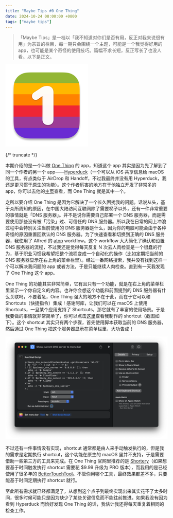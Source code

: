 ```yaml
---
title: "Maybe Tips #0 One Thing"
date: 2024-10-24 08:00:00 +0800
tags: ["maybe tips"]
---
```


> 「Maybe Tips」是一档以「我不知道对你们是否有用，反正对我来说很有用」为宗旨的栏目，每一期只会围绕一个主题，可能是一个我觉得好用的 app，也可能是某个奇怪的使用技巧。篇幅不求长短，反正写长了也没人看。以下是正文。

![One Thing icon](/img/blog/maybe-tips/0/one-thing-icon.png)

{/* truncate */}

本期介绍的是一个叫做 [One Thing](https://sindresorhus.com/one-thing) 的 app，知道这个 app 其实是因为先了解到了同一个作者的另一个 app——[Hyperduck](https://sindresorhus.com/hyperduck)（一个可以从 iOS 共享信息给 macOS 的工具，有点类似于 AirDrop 和 Handoff，不过我最终并没有用 Hyperduck，我还是更习惯于原生的功能）。这个作者厉害的地方在于他独立开发了非常多的 app，你可以去他的[主页](https://sindresorhus.com/apps)查看，而 One Thing 就是其中一个。

之所以要介绍 One Thing 是因为它解决了一个长久困扰我的问题。话说从头，基于众所周知的原因，在中国大陆访问互联网除了需要梯子以外，还有一件非常重要的事情就是「DNS 服务器」。并不是说你需要自己部署一个 DNS 服务器，而是需要使用那些没有被「污染」过、可信任的 DNS 服务器。所以我在日常的网上冲浪过程中会特别关注当前使用的 DNS 服务器是什么，因为你的电脑可能会由于各种奇怪的原因重置回默认的 DNS 服务器。为了快速查看和切换到正确的 DNS 服务器，我使用了 Alfred 的 [atop](https://alfred.app/workflows/chrisgrieser/atop) workflow。这个 workflow 大大简化了确认和设置 DNS 服务器的流程，不过我还是觉得每天反复 N 次去人肉检查是一个很蠢的行为，基于职业习惯我希望把整个流程变成一个自动化的操作（比如定期把当前的 DNS 服务器显示在右上角的菜单栏里）。经过一番网络搜索，我并没有找到这样一个可以解决我问题的 app 或者方法，于是只能继续人肉检查。直到有一天我发现了 One Thing 这个 app。

One Thing 的功能其实非常简单，它有且只有一个功能，就是在右上角的菜单栏里显示一个你自定义的内容。也许你会想这个功能和前面提到的 DNS 服务器有什么关联吗，不要着急，One Thing 强大的地方不在于此，而在于它可以和 Shortcuts（快捷指令）集成！感谢阿库，让我们可以在 macOS 上使用 Shortcuts，一旦某个应用支持了 Shortcuts，那它就有了丰富的使用场景。于是我要做的事情就非常简单了，你可以点击[这里](https://www.icloud.com/shortcuts/daa6fca9a1b447abab2724f23c5549a8)查看我制作的 shortcut（截图如下）。这个 shortcut 其实只有两个步骤，首先使用脚本获取当前的 DNS 服务器，然后通过 One Thing 把这个服务器显示在菜单栏里，大功告成！

![Show DNS server shortcut](/img/blog/maybe-tips/0/show-dns-server-shortcut.png)

不过还有一件事情没有实现，shortcut 通常都是由人来手动触发执行的，但是我的需求是定期执行 shortcut，这个功能在原生的 macOS 里并不支持，于是需要借助一些第三方的工具来完成。在 One Thing 官网里推荐的是 [Shortery](https://www.numberfive.co/detail_shortery.html)（如果想要基于时间触发执行 shortcut 需要花 $9.99 升级为 PRO 版本），而我用的是已经使用了很多年的 [BetterTouchTool](https://folivora.ai)。不管你用哪个工具，最终效果都差不多，只要能基于时间定期执行 shortcut 就行。

至此所有需求就已经都满足了，从想到这个点子到最终实现出来其实花不了太多时间，很多时候可能只是因为缺少了某些关键信息而不能往前推进。如果我没有因为看到 Hyperduck 而恰好发现 One Thing 的话，我估计我还得每天重复着相同的检查工作。
